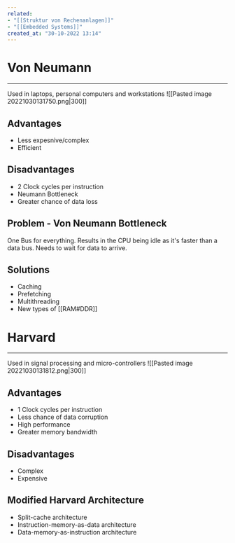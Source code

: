 ```yaml
---
related:
- "[[Struktur von Rechenanlagen]]"
- "[[Embedded Systems]]"
created_at: "30-10-2022 13:14"
---
```



# Von Neumann
---
Used in laptops, personal computers and workstations
![[Pasted image 20221030131750.png|300]]

## Advantages
- Less expesnive/complex
- Efficient
## Disadvantages
- 2 Clock cycles per instruction
- Neumann Bottleneck
- Greater chance of data loss

## Problem - Von Neumann Bottleneck
One Bus for everything. Results in the CPU being idle as it's faster than a data bus. Needs to wait for data to arrive.
## Solutions
- Caching
- Prefetching
- Multithreading
- New types of [[RAM#DDR]]

# Harvard
---
Used in signal processing and micro-controllers
![[Pasted image 20221030131812.png|300]]

## Advantages
- 1 Clock cycles per instruction
- Less chance of data corruption
- High performance
- Greater memory bandwidth
## Disadvantages
- Complex
- Expensive

## Modified Harvard Architecture
- Split-cache architecture
- Instruction-memory-as-data architecture
- Data-memory-as-instruction architecture

